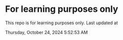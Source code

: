 # For learning purposes only
This repo is for learning purposes only.
Last updated at

Thursday, October 24, 2024 5:52:53 AM

